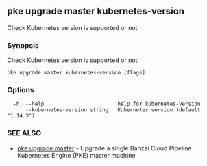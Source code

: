 ## pke upgrade master kubernetes-version

Check Kubernetes version is supported or not

### Synopsis

Check Kubernetes version is supported or not

```
pke upgrade master kubernetes-version [flags]
```

### Options

```
  -h, --help                        help for kubernetes-version
      --kubernetes-version string   Kubernetes version (default "1.14.3")
```

### SEE ALSO

* [pke upgrade master](pke_upgrade_master.md)	 - Upgrade a single Banzai Cloud Pipeline Kubernetes Engine (PKE) master machine


